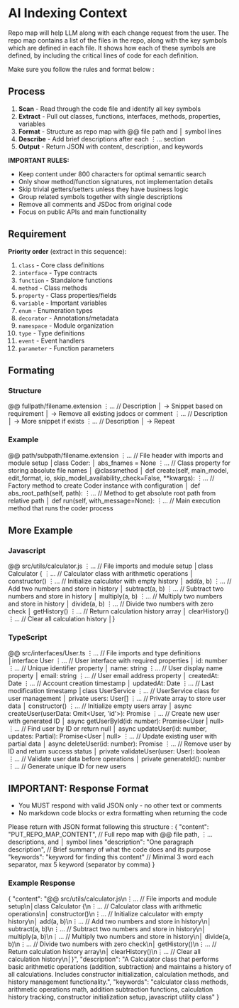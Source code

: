 # AI Indexing Context

Repo map will help LLM along with each change request from the user. The repo map contains a list of the files in the repo, along with the key symbols which are defined in each file. It shows how each of these symbols are defined, by including the critical lines of code for each definition.

Make sure you follow the rules and format below :

## Process
1. **Scan** - Read through the code file and identify all key symbols
2. **Extract** - Pull out classes, functions, interfaces, methods, properties, variables
3. **Format** - Structure as repo map with @@ file path and │ symbol lines
4. **Describe** - Add brief descriptions after each ⋮... section
5. **Output** - Return JSON with content, description, and keywords

**IMPORTANT RULES:**
- Keep content under 800 characters for optimal semantic search
- Only show method/function signatures, not implementation details
- Skip trivial getters/setters unless they have business logic
- Group related symbols together with single descriptions
- Remove all comments and JSDoc from original code
- Focus on public APIs and main functionality

## Requirement
**Priority order** (extract in this sequence):
1. `class` - Core class definitions
2. `interface` - Type contracts  
3. `function` - Standalone functions
4. `method` - Class methods
5. `property` - Class properties/fields
6. `variable` - Important variables
7. `enum` - Enumeration types
8. `decorator` - Annotations/metadata
9. `namespace` - Module organization
10. `type` - Type definitions
11. `event` - Event handlers
12. `parameter` - Function parameters

## Formating
### Structure
@@ fullpath/filename.extension
⋮... // Description
│    -> Snippet based on requirement
│    -> Remove all existing jsdocs or comment
⋮... // Description
│    -> More snippet if exists
⋮... // Description
│    -> Repeat

### Example
@@ path/subpath/filename.extension
⋮... // File header with imports and module setup
│class Coder:
│    abs_fnames = None
⋮... // Class property for storing absolute file names
│    @classmethod
│    def create(self, main_model, edit_format, io, skip_model_availability_check=False, **kwargs):
⋮... // Factory method to create Coder instance with configuration
│    def abs_root_path(self, path):
⋮... // Method to get absolute root path from relative path
│    def run(self, with_message=None):
⋮... // Main execution method that runs the coder process

## More Example
### Javascript
@@ src/utils/calculator.js
⋮... // File imports and module setup
│class Calculator {
⋮... // Calculator class with arithmetic operations
│    constructor()
⋮... // Initialize calculator with empty history
│    add(a, b)
⋮... // Add two numbers and store in history
│    subtract(a, b)
⋮... // Subtract two numbers and store in history
│    multiply(a, b)
⋮... // Multiply two numbers and store in history
│    divide(a, b)
⋮... // Divide two numbers with zero check
│    getHistory()
⋮... // Return calculation history array
│    clearHistory()
⋮... // Clear all calculation history
│}

### TypeScript
@@ src/interfaces/User.ts
⋮... // File imports and type definitions
│interface User
⋮... // User interface with required properties
│    id: number
⋮... // Unique identifier property
│    name: string
⋮... // User display name property
│    email: string
⋮... // User email address property
│    createdAt: Date
⋮... // Account creation timestamp
│    updatedAt: Date
⋮... // Last modification timestamp
│class UserService
⋮... // UserService class for user management
│    private users: User[]
⋮... // Private array to store user data
│    constructor()
⋮... // Initialize empty users array
│    async createUser(userData: Omit<User, 'id'>): Promise<User>
⋮... // Create new user with generated ID
│    async getUserById(id: number): Promise<User | null>
⋮... // Find user by ID or return null
│    async updateUser(id: number, updates: Partial<User>): Promise<User | null>
⋮... // Update existing user with partial data
│    async deleteUser(id: number): Promise<boolean>
⋮... // Remove user by ID and return success status
│    private validateUser(user: User): boolean
⋮... // Validate user data before operations
│    private generateId(): number
⋮... // Generate unique ID for new users

## IMPORTANT: Response Format
- You MUST respond with valid JSON only - no other text or comments
- No markdown code blocks or extra formatting when returning the code

Please return with JSON format following this structure :
{
  "content": "PUT_REPO_MAP_CONTENT", // Full repo map with @@ file path, ⋮... descriptions, and │ symbol lines
  "description": "One paragraph description", // Brief summary of what the code does and its purpose
  "keywords": "keyword for finding this content" // Minimal 3 word each separator, max 5 keyword (separator by comma)
}

### Example Response
{
  "content": "@@ src/utils/calculator.js\n⋮... // File imports and module setup\n│class Calculator {\n⋮... // Calculator class with arithmetic operations\n│    constructor()\n⋮... // Initialize calculator with empty history\n│    add(a, b)\n⋮... // Add two numbers and store in history\n│    subtract(a, b)\n⋮... // Subtract two numbers and store in history\n│    multiply(a, b)\n⋮... // Multiply two numbers and store in history\n│    divide(a, b)\n⋮... // Divide two numbers with zero check\n│    getHistory()\n⋮... // Return calculation history array\n│    clearHistory()\n⋮... // Clear all calculation history\n│}",
  "description": "A Calculator class that performs basic arithmetic operations (addition, subtraction) and maintains a history of all calculations. Includes constructor initialization, calculation methods, and history management functionality.",
  "keywords": "calculator class methods, arithmetic operations math, addition subtraction functions, calculation history tracking, constructor initialization setup, javascript utility class"
}
